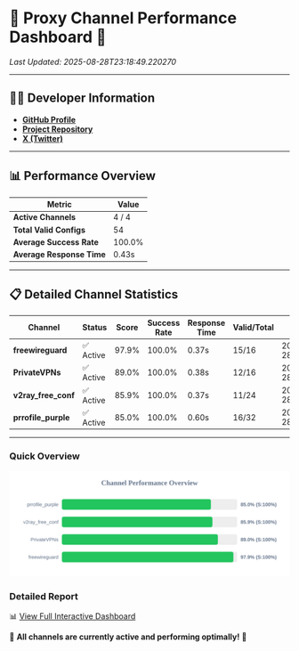 # 🌟 Proxy Channel Performance Dashboard 🌟

_Last Updated: 2025-08-28T23:18:49.220270_

---

## 👩‍💻 Developer Information

- **[GitHub Profile](https://github.com/4n0nymou3)**  
- **[Project Repository](https://github.com/4n0nymou3/multi-proxy-config-fetcher)**  
- **[X (Twitter)](https://x.com/4n0nymou3)**  

---

## 📊 Performance Overview

| Metric                | Value       |
|-----------------------|-------------|
| **Active Channels**   | 4 / 4       |
| **Total Valid Configs** | 54          |
| **Average Success Rate** | 100.0%      |
| **Average Response Time** | 0.43s       |

---

## 📋 Detailed Channel Statistics

| Channel          | Status     | Score  | Success Rate | Response Time | Valid/Total | Last Success               |
|------------------|------------|--------|--------------|---------------|-------------|----------------------------|
| **freewireguard**  | ✅ Active  | 97.9%  | 100.0% | 0.37s         | 15/16       | 2025-08-28T23:18:49.218406 |
| **PrivateVPNs**  | ✅ Active  | 89.0%  | 100.0% | 0.38s         | 12/16       | 2025-08-28T23:18:48.817978 |
| **v2ray_free_conf**  | ✅ Active  | 85.9%  | 100.0% | 0.37s         | 11/24       | 2025-08-28T23:18:48.404852 |
| **prrofile_purple**  | ✅ Active  | 85.0%  | 100.0% | 0.60s         | 16/32       | 2025-08-28T23:18:47.947315 |

---

### Quick Overview
<div align="center">
  <a href="https://raw.githubusercontent.com/nullluser/NullRepo/refs/heads/main/assets/channel_stats_chart.svg">
    <img src="https://raw.githubusercontent.com/nullluser/NullRepo/refs/heads/main/assets/channel_stats_chart.svg" alt="Source Performance Statistics" width="800">
  </a>
</div>

### Detailed Report
📊 [View Full Interactive Dashboard](https://htmlpreview.github.io/?https://github.com/nullluser/NullRepo/blob/main/assets/performance_report.html)

🎉 **All channels are currently active and performing optimally!** 🎉
